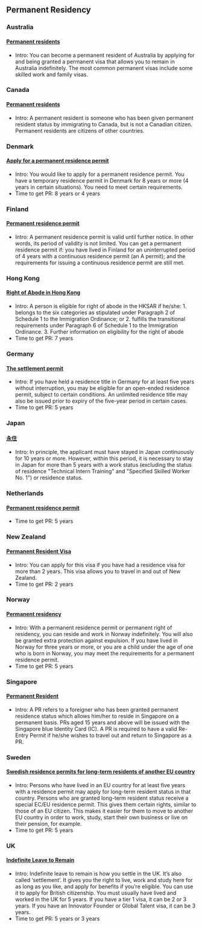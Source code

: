 ## Permanent Residency

### Australia

#### [Permanent residents](https://immi.homeaffairs.gov.au/visas/permanent-resident)

- Intro: You can become a permanent resident of Australia by applying for and being granted a permanent visa that allows you to remain in Australia indefinitely. The most common permanent visas include some skilled work and family visas.

### Canada

#### [Permanent residents](https://www.canada.ca/en/immigration-refugees-citizenship/services/new-immigrants/pr-card/understand-pr-status.html)

- Intro: A permanent resident is someone who has been given permanent resident status by immigrating to Canada, but is not a Canadian citizen. Permanent residents are citizens of other countries.

### Denmark

#### [Apply for a permanent residence permit](https://www.nyidanmark.dk/en-GB/You-want-to-apply/Permanent-residence-permit/Permanent-residence)

- Intro: You would like to apply for a permanent residence permit. You have a temporary residence permit in Denmark for 8 years or more (4 years in certain situations). You need to meet certain requirements.
- Time to get PR: 8 years or 4 years

### Finland

#### [Permanent residence permit](https://migri.fi/en/permanent-residence-permit)

- Intro: A permanent residence permit is valid until further notice. In other words, its period of validity is not limited. You can get a permanent residence permit if: you have lived in Finland for an uninterrupted period of 4 years with a continuous residence permit (an A permit); and the requirements for issuing a continuous residence permit are still met.

### Hong Kong

#### [Right of Abode in Hong Kong](https://www.immd.gov.hk/eng/services/roa/geninfor.html)

- Intro: A person is eligible for right of abode in the HKSAR if he/she: 1. belongs to the six categories as stipulated under Paragraph 2 of Schedule 1 to the Immigration Ordinance; or 2. fulfills the transitional requirements under Paragraph 6 of Schedule 1 to the Immigration Ordinance. 3. Further information on eligibility for the right of abode
- Time to get PR: 7 years

### Germany

#### [The settlement permit](https://www.bamf.de/EN/Themen/MigrationAufenthalt/ZuwandererDrittstaaten/Migrathek/Niederlassen/niederlassen-node.html)

- Intro: If you have held a residence title in Germany for at least five years without interruption, you may be eligible for an open-ended residence permit, subject to certain conditions. An unlimited residence title may also be issued prior to expiry of the five-year period in certain cases.
- Time to get PR: 5 years

### Japan

#### [永住](https://www.moj.go.jp/isa/publications/materials/nyukan_nyukan50.html?hl=en)

- Intro: In principle, the applicant must have stayed in Japan continuously for 10 years or more. However, within this period, it is necessary to stay in Japan for more than 5 years with a work status (excluding the status of residence "Technical Intern Training" and "Specified Skilled Worker No. 1") or residence status.

### Netherlands

#### [Permanent residence permit](https://ind.nl/en/extend-renew-and-change/permanent-residency/permanent-residence-permit)

- Time to get PR: 5 years
  
### New Zealand

#### [Permanent Resident Visa](https://www.immigration.govt.nz/new-zealand-visas/visas/visa/permanent-resident-visa)

- Intro: You can apply for this visa if you have had a residence visa for more than 2 years. This visa allows you to travel in and out of New Zealand.
- Time to get PR: 2 years

### Norway

#### [Permanent residency](https://www.udi.no/en/want-to-apply/permanent-residence/)

- Intro: With a permanent residence permit or permanent right of residency, you can reside and work in Norway indefinitely. You will also be granted extra protection against expulsion. If you have lived in Norway for three years or more, or you are a child under the age of one who is born in Norway, you may meet the requirements for a permanent residence permit.
- Time to get PR: 5 years

### Singapore

#### [Permanent Resident](https://www.ica.gov.sg/reside/PR/)

- Intro: A PR refers to a foreigner who has been granted permanent residence status which allows him/her to reside in Singapore on a permanent basis.  PRs aged 15 years and above will be issued with the Singapore blue Identity Card (IC). A PR is required to have a valid Re-Entry Permit if he/she wishes to travel out and return to Singapore as a PR.

### Sweden

#### [Swedish resi­dence permits for long-term resi­dents of another EU country](https://www.migrationsverket.se/English/Private-individuals/EU-EEA-citizens-and-long-term-residents/Long-term-residents.html)

- Intro: Persons who have lived in an EU country for at least five years with a residence permit may apply for long-term resident status in that country. Persons who are granted long-term resident status receive a special EC/EU residence permit. This gives them certain rights, similar to those of an EU citizen. This makes it easier for them to move to another EU country in order to work, study, start their own business or live on their pension, for example.
- Time to get PR: 5 years

### UK

#### [Indefinite Leave to Remain](https://www.gov.uk/indefinite-leave-to-remain)

- Intro: Indefinite leave to remain is how you settle in the UK. It’s also called ‘settlement’. It gives you the right to live, work and study here for as long as you like, and apply for benefits if you’re eligible. You can use it to apply for British citizenship. You must usually have lived and worked in the UK for 5 years. If you have a tier 1 visa, it can be 2 or 3 years. If you have an Innovator Founder or Global Talent visa, it can be 3 years.
- Time to get PR: 5 years or 3 years
